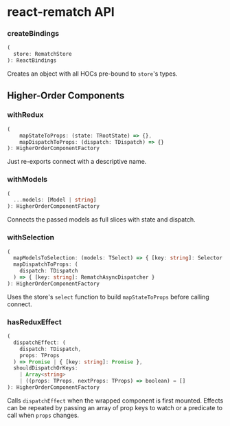 # react-rematch API

### createBindings

```ts
(
  store: RematchStore
): ReactBindings
```

Creates an object with all HOCs pre-bound to `store`'s types.

## Higher-Order Components

### withRedux

```ts
(
    mapStateToProps: (state: TRootState) => {},
    mapDispatchToProps: (dispatch: TDispatch) => {}
): HigherOrderComponentFactory
```

Just re-exports connect with a descriptive name.

### withModels

```ts
(
  ...models: [Model | string]
): HigherOrderComponentFactory
```

Connects the passed models as full slices with state and dispatch.

### withSelection

```ts
(
  mapModelsToSelection: (models: TSelect) => { [key: string]: Selector },
  mapDispatchToProps: (
    dispatch: TDispatch
  ) => { [key: string]: RematchAsyncDispatcher }
): HigherOrderComponentFactory
```

Uses the store's `select` function to build `mapStateToProps` before calling connect.

### hasReduxEffect

```ts
(
  dispatchEffect: (
    dispatch: TDispatch,
    props: TProps
  ) => Promise | { [key: string]: Promise },
  shouldDispatchOrKeys:
    | Array<string>
    | ((props: TProps, nextProps: TProps) => boolean) = []
): HigherOrderComponentFactory
```

Calls `dispatchEffect` when the wrapped component is first mounted. Effects can be repeated by passing an array of prop keys to watch or a predicate to call when `props` changes.
